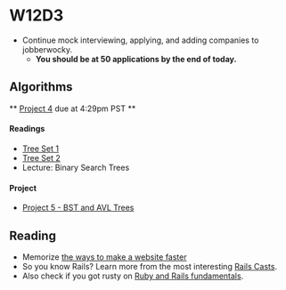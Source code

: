 # W12D3
* Continue mock interviewing, applying, and adding companies to jobberwocky.
  * **You should be at 50 applications by the end of today.**

## Algorithms

** [Project 4](./algorithms/w12d2/project4) due at 4:29pm PST **

#### Readings
* [Tree Set 1](./algorithms/w12d3/tree-set-1.md)
* [Tree Set 2](./algorithms/w12d3/tree-set-2.md)
* Lecture: Binary Search Trees

#### Project
* [Project 5 - BST and AVL Trees](./algorithms/w12d3/project5)

## Reading
* Memorize [the ways to make a website faster][performance-cheat-sheet]
* So you know Rails? Learn more from the most interesting [Rails Casts][rails-casts].
* Also check if you got rusty on [Ruby and Rails fundamentals][rails-review].

[rails-casts]: ../further_readings/rails-casts-of-interest.md
[rails-review]: ../further_readings/review.md
[performance-cheat-sheet]: ../interview-prep/performance-cheat-sheet.md
